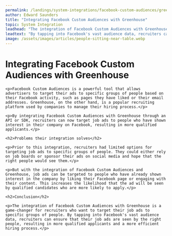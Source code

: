 ```yaml
---
permalink: /landings/system-integrations/facebook-custom-audiences/greenhouse
author: Edward Saunders
title: "Integrating Facebook Custom Audiences with Greenhouse"
topic: System Integration
leadhead: "The integration of Facebook Custom Audiences with Greenhouse is a game-changer for recruiters who want to target their job ads to specific groups of people"
leadtext: "By tapping into Facebook's vast audience data, recruiters can ensure that their job ads are seen by the right people, resulting in more qualified applicants and a more efficient hiring process."
image: /assets/images/articles/people-sitting-near-table.webp
---
```

<div class="arttext">    <h1>Integrating Facebook Custom Audiences with Greenhouse</h1>

    <p>Facebook Custom Audiences is a powerful tool that allows advertisers to target their ads to specific groups of people based on their Facebook activity, such as pages they have liked or their email addresses. Greenhouse, on the other hand, is a popular recruiting platform used by companies to manage their hiring process.</p>

    <p>By integrating Facebook Custom Audiences with Greenhouse through an API or SDK, recruiters can now target job ads to people who have shown interest in their company on Facebook, resulting in more qualified applicants.</p>

    <h2>Problems their integration solves</h2>

    <p>Prior to this integration, recruiters had limited options for targeting job ads to specific groups of people. They could either rely on job boards or sponsor their ads on social media and hope that the right people would see them.</p>

    <p>But with the integration of Facebook Custom Audiences and Greenhouse, job ads can be targeted to people who have already shown interest in the company by liking their Facebook page or engaging with their content. This increases the likelihood that the ad will be seen by qualified candidates who are more likely to apply.</p>

    <h2>Conclusion</h2>

    <p>The integration of Facebook Custom Audiences with Greenhouse is a game-changer for recruiters who want to target their job ads to specific groups of people. By tapping into Facebook's vast audience data, recruiters can ensure that their job ads are seen by the right people, resulting in more qualified applicants and a more efficient hiring process.</p>

</div>